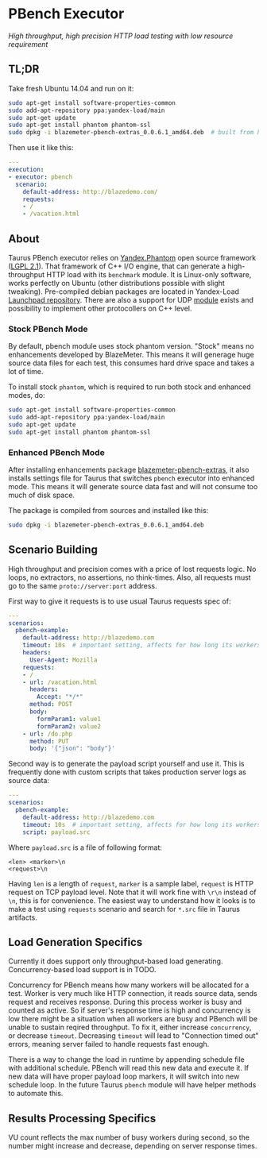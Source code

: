 # PBench Executor 

*High throughput, high precision HTTP load testing with low resource requirement*

## TL;DR
Take fresh Ubuntu 14.04 and run on it:
```bash
sudo apt-get install software-properties-common
sudo add-apt-repository ppa:yandex-load/main
sudo apt-get update
sudo apt-get install phantom phantom-ssl
sudo dpkg -i blazemeter-pbench-extras_0.0.6.1_amd64.deb  # built from https://github.com/Blazemeter/taurus-pbench
```

Then use it like this:
```yaml
---
execution:
- executor: pbench
  scenario:
    default-address: http://blazedemo.com/
    requests:
    - /
    - /vacation.html
```

## About
Taurus PBench executor relies on [Yandex.Phantom](https://github.com/mamchits/phantom) open source framework ([LGPL 2.1](https://github.com/mamchits/phantom/blob/master/COPYING)). That framework of C++ I/O engine, that can generate a high-throughput HTTP load with its `benchmark` module. It is Linux-only software, works perfectly on Ubuntu (other distributions possible with slight tweaking). Pre-compiled debian packages are located in Yandex-Load [Launchpad repository](https://launchpad.net/~yandex-load/+archive/ubuntu/main). There are also a support for UDP [module](https://github.com/slon/phantom-udp-benchmark) exists and possibility to implement other protocollers on C++ level.

### Stock PBench Mode
By default, pbench module uses stock phantom version. "Stock" means no enhancements developed by BlazeMeter. This means it will generage huge source data files for each test, this consumes hard drive space and takes a lot of time.

To install stock `phantom`, which is required to run both stock and enhanced modes, do:
```bash
sudo apt-get install software-properties-common
sudo add-apt-repository ppa:yandex-load/main
sudo apt-get update
sudo apt-get install phantom phantom-ssl
```

### Enhanced PBench Mode
After installing enhancements package [blazemeter-pbench-extras](https://github.com/Blazemeter/taurus-pbench), it also installs settings file for Taurus that switches `pbench` executor into enhanced mode. This means it will generate source data fast and will not consume too much of disk space.

The package is compiled from sources and installed like this:
```bash
sudo dpkg -i blazemeter-pbench-extras_0.0.6.1_amd64.deb
```

## Scenario Building
High throughput and precision comes with a price of lost requests logic. No loops, no extractors, no assertions, no think-times. Also, all requests must go to the same `proto://server:port` address.

First way to give it requests is to use usual Taurus requests spec of:
```yaml
---
scenarios:
  pbench-example:
    default-address: http://blazedemo.com
    timeout: 10s  # important setting, affects for how long its workers are busy with request
    headers:
      User-Agent: Mozilla
    requests:
    - /
    - url: /vacation.html
      headers:
        Accept: "*/*"
      method: POST
      body:
        formParam1: value1
        formParam2: value2
    - url: /do.php
      method: PUT
      body: '{"json": "body"}'
```
 
Second way is to generate the payload script yourself and use it. This is frequently done with custom scripts that takes production server logs as source data:
```yaml
---
scenarios:
  pbench-example:
    default-address: http://blazedemo.com
    timeout: 10s  # important setting, affects for how long its workers are busy with request
    script: payload.src
```

Where `payload.src` is a file of following format:
```
<len> <marker>\n
<request>\n
```

Having `len` is a length of `request`, `marker` is a sample label, `request` is HTTP request on TCP payload level. Note that it will work fine with `\r\n` instead of `\n`, this is for convenience. The easiest way to understand how it looks is to make a test using `requests` scenario and search for `*.src` file in Taurus artifacts. 


## Load Generation Specifics

Currently it does support only throughput-based load generating. Concurrency-based load support is in TODO.

Concurrency for PBench means how many workers will be allocated for a test. Worker is very much like HTTP connection, it reads source data, sends request and receives response. During this process worker is busy and counted as active. So if server's response time is high and concurrency is low there might be a situation when all workers are busy and PBench will be unable to sustain reqired throughput. To fix it, either increase `concurrency`, or decrease `timeout`. Decreasing `timeout` will lead to "Connection timed out" errors, meaning server failed to handle requests fast enough.

There is a way to change the load in runtime by appending schedule file with additional schedule. PBench will read this new data and execute it. If new data will have proper payload loop markers, it will switch into new schedule loop. In the future Taurus `pbench` module will have helper methods to automate this.


## Results Processing Specifics

VU count reflects the max number of busy workers during second, so the number might increase and decrease, depending on server response times.
